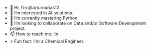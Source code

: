 - 👋 Hi, I’m @arturoarias12.
- 👀 I’m interested in AI solutions.
- 🌱 I’m currently mastering Python.
- 💞️ I’m looking to collaborate on Data and/or Software Development project.
- 📫 How to reach me: [lin](https://www.linkedin.com/in/arturoarias1/)
- ⚡ Fun fact: I'm a Chemical Engineer.

<!---
arturoarias12/arturoarias12 is a ✨ special ✨ repository because its `README.md` (this file) appears on your GitHub profile.
You can click the Preview link to take a look at your changes.
--->
